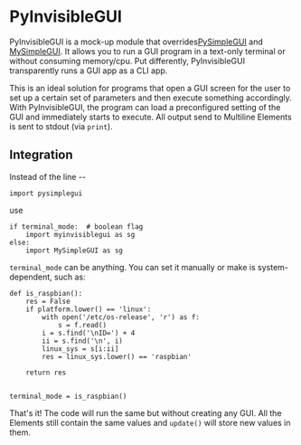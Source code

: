# PyInvisibleGUI
PyInvisibleGUI is a mock-up module that overrides[PySimpleGUI](https://github.com/PySimpleGUI/PySimpleGUI) and [MySimpleGUI](https://github.com/salabim/MySimpleGUI). It allows you to run a GUI program in a text-only terminal or without consuming memory/cpu. Put differently, PyInvisibleGUI transparently runs a GUI app as a CLI app.

This is an ideal solution for programs that open a GUI screen for the user to set up a certain set of parameters and then execute something accordingly. With PyInvisibleGUI, the program can load a preconfigured setting of the GUI and immediately starts to execute. All output send to Multiline Elements is sent to stdout (via `print`).

## Integration
Instead of the line --
```
import pysimplegui
```
use
```
if terminal_mode:  # boolean flag
    import myinvisiblegui as sg
else:
    import MySimpleGUI as sg
```

`terminal_mode` can be anything. You can set it manually or make is system-dependent, such as:

```
def is_raspbian():
    res = False
    if platform.lower() == 'linux':
        with open('/etc/os-release', 'r') as f:
            s = f.read()
        i = s.find('\nID=') + 4
        ii = s.find('\n', i)
        linux_sys = s[i:ii]
        res = linux_sys.lower() == 'raspbian'

    return res


terminal_mode = is_raspbian()
```

That's it! The code will run the same but without creating any GUI. All the Elements still contain the same values and `update()` will store new values in them.
